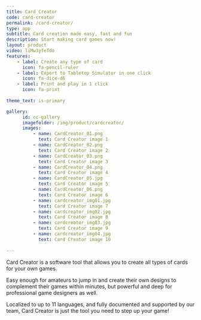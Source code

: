 ```yaml
---
title: Card Creator
code: card-creator
permalink: /card-creator/
type: app
subtitle: Card creation made easy, fast and fun
description: Start making card games now!
layout: product
video: liMw3yfeTdo
features:
    - label: Create any type of card
      icon: fa-pencil-ruler
    - label: Export to Tabletop Simulator in one click
      icon: fa-dice-d6
    - label: Print and play in 1 click
      icon: fa-print
      
theme_text: is-primary

gallery:
      id: cc-gallery
      imagefolder: /img/product/cardcreator/
      images:
          - name: CardCreator_01.png
            text: Card Creator image 1
          - name: CardCreator_02.png
            text: Card Creator image 2
          - name: CardCreator_03.png
            text: Card Creator image 3
          - name: CardCreator_04.png
            text: Card Creator image 4
          - name: CardCreator_05.jpg
            text: Card Creator image 5
          - name: CardCreator_06.png
            text: Card Creator image 6
          - name: cardcreator_img01.jpg
            text: Card Creator image 7
          - name: cardcreator_img02.jpg
            text: Card Creator image 8
          - name: cardcreator_img03.jpg
            text: Card Creator image 9
          - name: cardcreator_img04.jpg
            text: Card Creator image 10
            
---
```


Card Creator is a software tool that allows you to create all types of cards for your own games.

Easy enough for amateurs to jump in and create their own designs to complement their games within minutes, but powerful and deep for professional game designers as well.

Localized to up to 11 languages, and fully documented and supported by our team, Card Creator is just the tool you need to step up your game!